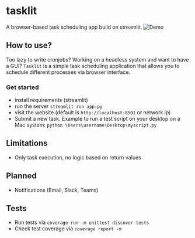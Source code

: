 # tasklit
A browser-based task scheduling app build on streamlit.
![Demo](assets/demo.gif)

## How to use?

Too lazy to write cronjobs? Working on a headless system and want to have a GUI?
`Tasklit` is a simple task scheduling application that allows you to schedule different processes via browser interface.

### Get started
* install requirements (streamlit)
* run the server `streamlit run app.py`
* visit the website (default is `http://localhost:8501` or network ip)
* Submit a new task. Example to run a test script on your desktop on a Mac system: `python \Users\username\Desktop\myscript.py`

## Limitations
* Only task execution, no logic based on return values

## Planned
* Notifications (Email, Slack, Teams)

## Tests
* Run tests via
  ```coverage run -m unittest discover tests```
* Check test coverage via ```coverage report -m```